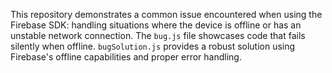 This repository demonstrates a common issue encountered when using the Firebase SDK: handling situations where the device is offline or has an unstable network connection.  The `bug.js` file showcases code that fails silently when offline.  `bugSolution.js` provides a robust solution using Firebase's offline capabilities and proper error handling.